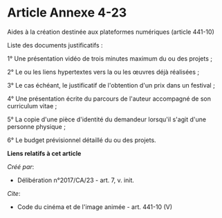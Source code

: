 # Article Annexe 4-23

Aides à la création destinée aux plateformes numériques (article 441-10) 

Liste des documents justificatifs : 

1° Une présentation vidéo de trois minutes maximum du ou des projets ; 

2° Le ou les liens hypertextes vers la ou les œuvres déjà réalisées ; 

3° Le cas échéant, le justificatif de l'obtention d'un prix dans un festival ; 

4° Une présentation écrite du parcours de l'auteur accompagné de son curriculum vitae ; 

5° La copie d'une pièce d'identité du demandeur lorsqu'il s'agit d'une personne physique ; 

6° Le budget prévisionnel détaillé du ou des projets.

**Liens relatifs à cet article**

_Créé par_:

  - Délibération n°2017/CA/23 - art. 7, v. init.

_Cite_:

  - Code du cinéma et de l'image animée - art. 441-10 (V)
